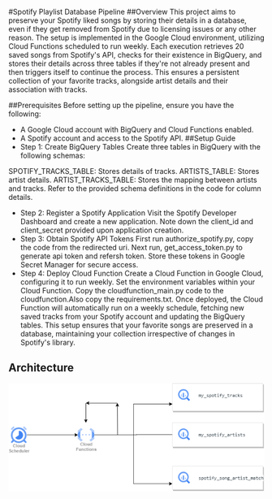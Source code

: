 #Spotify Playlist Database Pipeline
##Overview
This project aims to preserve your Spotify liked songs by storing their details in a database, even if they get removed from Spotify due to licensing issues or any other reason. The setup is implemented in the Google Cloud environment, utilizing Cloud Functions scheduled to run weekly. Each execution retrieves 20 saved songs from Spotify's API, checks for their existence in BigQuery, and stores their details across three tables if they're not already present and then triggers itself to continue the process. This ensures a persistent collection of your favorite tracks, alongside artist details and their association with tracks.


##Prerequisites
Before setting up the pipeline, ensure you have the following:

- A Google Cloud account with BigQuery and Cloud Functions enabled.
- A Spotify account and access to the Spotify API.
##Setup Guide
- Step 1: Create BigQuery Tables
Create three tables in BigQuery with the following schemas:

SPOTIFY_TRACKS_TABLE: Stores details of tracks.
ARTISTS_TABLE: Stores artist details.
ARTIST_TRACKS_TABLE: Stores the mapping between artists and tracks.
Refer to the provided schema definitions in the code for column details.

- Step 2: Register a Spotify Application
Visit the Spotify Developer Dashboard and create a new application.
Note down the client_id and client_secret provided upon application creation.
- Step 3: Obtain Spotify API Tokens
First run authorize_spotify.py, copy the code from the redirected uri.
Next run, get_access_token.py to generate api token and refersh token.
Store these tokens in Google Secret Manager for secure access.
- Step 4: Deploy Cloud Function
Create a Cloud Function in Google Cloud, configuring it to run weekly.
Set the environment variables within your Cloud Function.
Copy the cloudfunction_main.py code to the cloudfunction.Also copy the requirements.txt.
Once deployed, the Cloud Function will automatically run on a weekly schedule, fetching new saved tracks from your Spotify account and updating the BigQuery tables. This setup ensures that your favorite songs are preserved in a database, maintaining your collection irrespective of changes in Spotify's library.


## Architecture
![SongsDB Diagram](songsDB.png)